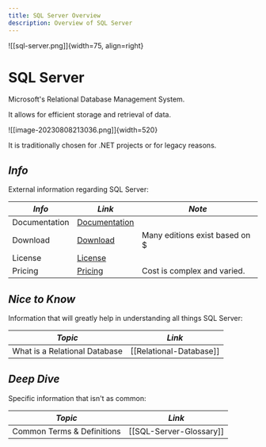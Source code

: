 ```yaml
---
title: SQL Server Overview
description: Overview of SQL Server
---
```

<!---- Image: Logo, Width 75 --------->
![[sql-server.png]]{width=75, align=right}

# SQL Server

Microsoft's Relational Database Management System.

It allows for efficient storage and retrieval of data.

![[image-20230808213036.png]]{width=520}

It is traditionally chosen for .NET projects or for legacy reasons.



<!----------------------------------------------------------------------------->

## ***Info***
External information regarding SQL Server:

| *Info*        | *Link*               | *Note*                                |
| ------------- | -------------------- | ------------------------------------- |
| Documentation | [Documentation][Doc] |                                       |
| Download      | [Download][Down]     | Many editions exist based on $        |
| License       | [License][Lic]       |                                       |
| Pricing       | [Pricing][Price]     | Cost is complex and varied.           |

[Doc]:   https://learn.microsoft.com/en-us/sql/sql-server/?view=sql-server-ver16
[Down]:  https://www.microsoft.com/en-us/sql-server/sql-server-downloads
[Lic]:   https://www.microsoft.com/en-us/Useterms/Retail/SQLServerStandard/2019/Useterms_Retail_SQLServerStandard_2019_English.htm
[Price]: https://www.licenseware.io/microsoft-sql-server-2022-licensing-guide/

<!----------------------------------------------------------------------------->

## ***Nice to Know***
Information that will greatly help in understanding all things SQL Server:

| *Topic*                         | *Link*                                     |
| ------------------------------- | ------------------------------------------ |
| What is a Relational Database   | [[Relational-Database]]                    |

<!----------------------------------------------------------------------------->

<!-- ## ***Getting Started***
Common day-to-day tasks, problems, and procedures:

| *Topic*                         | *Link*                                     |
| ------------------------------- | ------------------------------------------ |
| User Preferences and Config     | [[SQL-Server-User-Config]]              |
| Logging and Alerts              | [[SQL-Server-Logging]]                  |
| Maintenance Information         | [[SQL-Server-Server-Maintenance]]       |
|                                 |                                            | -->

<!----------------------------------------------------------------------------->


## ***Deep Dive***
Specific information that isn't as common:

| *Topic*                         | *Link*                                     |
| ------------------------------- | ------------------------------------------ |
| Common Terms & Definitions      | [[SQL-Server-Glossary]]                    |

<!----------------------------------------------------------------------------->

<!-- ## ***Common Questions***
Questions you may have:

| *Question*                           | *Answer*                              |
| ------------------------------------ | ------------------------------------- |
|                                      | [Answer](#inline-answer-1)            |
|                                      |                                       | -->

<!-- ## **Inline Answer 1** -->

<!----------------------------------------------------------------------------->

<!-- ## ***Contacts***
People of interest regarding SQL-Server:

| *Who*         | *What*               | *Why*                                 |
| ------------- | -------------------- | ------------------------------------- |
|               |                      |                                       | -->

<!----------------------------------------------------------------------------->

<!-- ## ***Related***
Topics related to SQL-Server:

| *Topic & Link*                       | *Why*                                 |
| ------------------------------------ | ------------------------------------- |
| [[PARENT]]                           | Logical Concept                       |
|                                      |                                       | -->

<!----------------------------------------------------------------------------->
